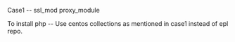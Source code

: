 Case1 --
    ssl_mod 
    proxy_module 


To install php --
    Use centos collections as mentioned in case1 instead of epl repo. 

